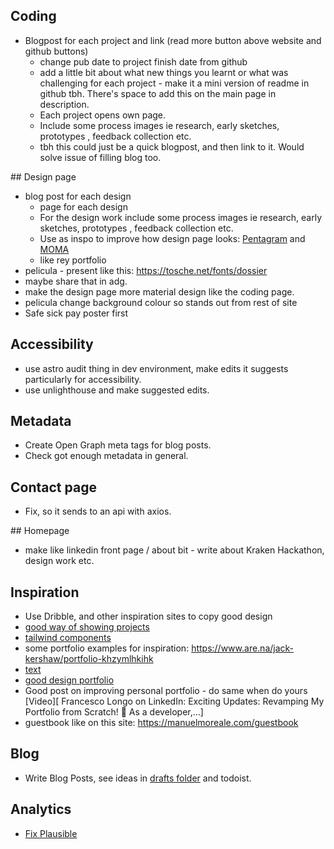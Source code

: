 ## Coding

- Blogpost for each project and link (read more button above website and github buttons)
  - change pub date to project finish date from github
  - add a little bit about what new things you learnt or what was challenging for each project - make it a mini version of readme in github tbh. There's space to add this on the main page in description.
  - Each project opens own page.
  - Include some process images ie research, early sketches, prototypes , feedback collection etc.
  - tbh this could just be a quick blogpost, and then link to it. Would solve issue of filling blog too.

## Design page

- blog post for each design
  - page for each design
  - For the design work include some process images ie research, early sketches, prototypes , feedback collection etc.
  - Use as inspo to improve how design page looks: [Pentagram](https://www.pentagram.com/) and [MOMA](https://www.moma.org/calendar/exhibitions/5657s)
  - like rey portfolio
- pelicula - present like this: https://tosche.net/fonts/dossier
- maybe share that in adg.
- make the design page more material design like the coding page.
- pelicula change background colour so stands out from rest of site
- Safe sick pay poster first

## Accessibility

- use astro audit thing in dev environment, make edits it suggests particularly for accessibility.
- use unlighthouse and make suggested edits.

## Metadata

- Create Open Graph meta tags for blog posts.
- Check got enough metadata in general.

## Contact page

- Fix, so it sends to an api with axios.

## Homepage

- make like linkedin front page / about bit - write about Kraken Hackathon, design work etc.

## Inspiration

- Use Dribble, and other inspiration sites to copy good design
- [good way of showing projects](https://ohamidux.com/work)
- [tailwind components ](https://floatui.com/)
- some portfolio examples for inspiration: https://www.are.na/jack-kershaw/portfolio-khzymlhkihk
- [text](https://graphicdesignjunction.com/2024/06/how-to-modernize-your-website/?utm_source=vero&utm_medium=email&utm_content=control&utm_campaign=20240605%20Insider%20%28Sponsored%20by%20DMI%29&utm_term=Newsletter#N6)
- [good design portfolio](https://phantom.land/work/superdry)
- Good post on improving personal portfolio - do same when do yours [Video][ Francesco Longo on LinkedIn: Exciting Updates: Revamping My Portfolio from Scratch! 🚀 As a developer,…]
- guestbook like on this site: https://manuelmoreale.com/guestbook

## Blog

- Write Blog Posts, see ideas in [drafts folder](_drafts) and todoist.

## Analytics

- [Fix Plausible](https://plausible.io/jackkershaw.net)
